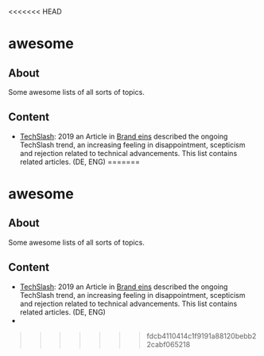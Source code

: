 <<<<<<< HEAD
# awesome

## About

Some awesome lists of all sorts of topics.

## Content

* [TechSlash](./techslash.md): 2019 an Article in [Brand eins](https://www.brandeins.de/magazine/brand-eins-wirtschaftsmagazin/2019/qualitaet/postdigital) described the ongoing TechSlash trend, an increasing feeling in disappointment, scepticism and rejection related to technical advancements. This list contains related articles. (DE, ENG)
=======
# awesome

## About

Some awesome lists of all sorts of topics.

## Content

* [TechSlash](./techslash.md): 2019 an Article in [Brand eins](https://www.brandeins.de/magazine/brand-eins-wirtschaftsmagazin/2019/qualitaet/postdigital) described the ongoing TechSlash trend, an increasing feeling in disappointment, scepticism and rejection related to technical advancements. This list contains related articles. (DE, ENG)
* 
>>>>>>> fdcb4110414c1f9191a88120bebb22cabf065218

